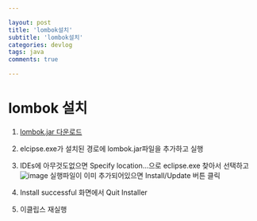 ```yaml
---

layout: post
title: 'lombok설치'
subtitle: 'lombok설치'
categories: devlog
tags: java
comments: true

---
```

# lombok 설치
1. [lombok.jar 다운로드](!https://projectlombok.org/download)
2. elcipse.exe가 설치된 경로에 lombok.jar파일을 추가하고 실행
3. IDEs에 아무것도없으면 Specify location...으로 eclipse.exe 찾아서 선택하고 
![image](https://user-images.githubusercontent.com/60701130/173326799-5a87389b-1715-4f09-8710-8a45c5d73437.png)
 실행파일이 이미 추가되어있으면 Install/Update 버튼 클릭
4. Install successful 화면에서 Quit Installer

5. 이클립스 재실행
